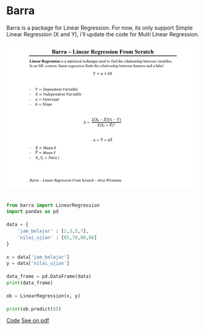 # Barra

Barra is a package for Linear Regression. For now, its only support Simple Linear Regression (X and Y), i'll update the code for Multi Linear Regression.

<div align="center">
    <img src="/pic/barra-fix.png" alt="Barra Image Formula"/>
</div>

```python

from barra import LinearRegression
import pandas as pd

data = {
    'jam_belajar' : [2,3,5,7],
    'nilai_ujian' : [65,70,80,86]
}

x = data['jam_belajar']
y = data['nilai_ujian']

data_frame = pd.DataFrame(data)
print(data_frame)

ob = LinearRegression(x, y)

print(ob.predict(8))

```

[Code](/barra/linreg.py)
[See on pdf](/pic/Barra%20-%20Linear%20Regression%20From%20Scratch%20-%20Fix.pdf)

